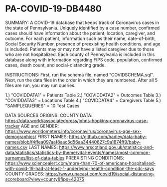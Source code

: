 # PA-COVID-19-DB4480
SUMMARY:
A COVID-19 database that keeps track of Coronavirus cases in the state of Pennsylvania. Uniquely identified by a case number, confirmed cases should have information about the patient, location, caregiver, and outcome. For each patient, information such as their name, date-of-birth, Social Security Number, presence of preexisting health conditions, and age is included. Patients may or may not have a listed caregiver due to those who are not hospitalized. Each county of Pennsylvania is included in this database along with information regarding FIPS code, population, confirmed cases, death count, and social-distancing grade.  

INSTRUCTIONS:
First, run the schema file, named "COVIDSCHEMA.sql". Next, run the data files in the order in which they are numbered.
After all 5 files are run, you may run queries.

1.) "COVIDDATA1" = Patients Table
2.) "COVIDDATA2" = Outcomes Table
3.) "COVIDDATA3" = Locations Table
4.) "COVIDDATA4" = Caregivers Table
5.) "SAMPLEQUERIES" = 10 Test Cases

DATA SOURCES ORIGINS:
COUNTY DATA: https://data.world/associatedpress/johns-hopkins-coronavirus-case-tracker 
AGE and GENDER: https://www.worldometers.info/coronavirus/coronavirus-age-sex-demographics/ 
FIRST NAMES: https://github.com/hadley/data-baby-names/blob/f4ffea097aaf8aac5d56aa34440827c9a1874ff9/baby-names.csv 
LAST NAMES: https://www.nrscotland.gov.uk/statistics-and-data/statistics/statistics-by-theme/vital-events/names/most-common-surnames/list-of-data-tables 
PREEXISTING CONDITIONS: https://www.sciencealert.com/more-than-70-of-americans-hospitalised-with-covid-19-had-at-least-1-underlying-health-condition-the-cdc-says 
COUNTY GRADES: https://www.unacast.com/covid19/social-distancing-scoreboard?view=county&fips=42075 
